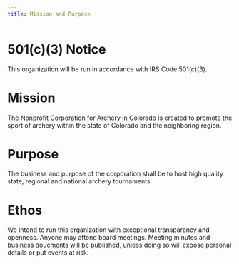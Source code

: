 ```yaml
---
title: Mission and Purpose
---
```

# 501\(c\)(3) Notice
This organization will be run in accordance with IRS Code 501\(c\)(3).

# Mission
The Nonprofit Corporation for Archery in Colorado is created to promote the sport of archery within the state of Colorado and the neighboring region.

# Purpose
The business and purpose of the corporation shall be to host high quality state, regional and national archery tournaments.

# Ethos
We intend to run this organization with exceptional transparancy and openness.  Anyone may attend board meetings.  Meeting minutes and business doucments will be published, unless doing so will expose personal details or put events at risk.